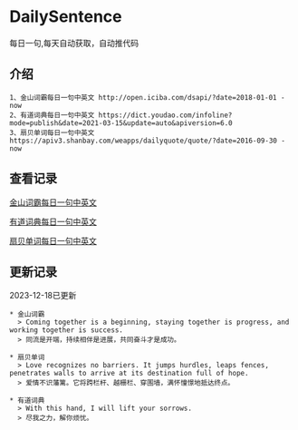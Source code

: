 # DailySentence

每日一句,每天自动获取，自动推代码

## 介绍

```
1、金山词霸每日一句中英文 http://open.iciba.com/dsapi/?date=2018-01-01 - now
2、有道词典每日一句中英文 https://dict.youdao.com/infoline?mode=publish&date=2021-03-15&update=auto&apiversion=6.0
3、扇贝单词每日一句中英文 https://apiv3.shanbay.com/weapps/dailyquote/quote/?date=2016-09-30 - now
```

## 查看记录

[金山词霸每日一句中英文](./data/iciba/)

[有道词典每日一句中英文](./data/youdao/)

[扇贝单词每日一句中英文](./data/shanbay/)

## 更新记录
2023-12-18已更新 
```
* 金山词霸
  > Coming together is a beginning, staying together is progress, and working together is success. 
  > 同流是开端，持续相伴是进展，共同奋斗才是成功。

* 扇贝单词
  > Love recognizes no barriers. It jumps hurdles, leaps fences, penetrates walls to arrive at its destination full of hope.
  > 爱情不识藩篱。它将跨栏杆、越栅栏、穿围墙，满怀憧憬地抵达终点。

* 有道词典
  > With this hand, I will lift your sorrows.
  > 尽我之力，解你烦忧。

```
